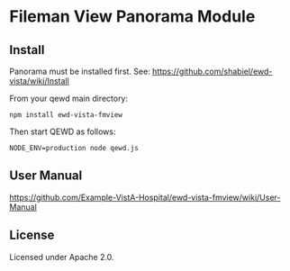 # Fileman View Panorama Module## InstallPanorama must be installed first. See: https://github.com/shabiel/ewd-vista/wiki/InstallFrom your qewd main directory:```npm install ewd-vista-fmview```Then start QEWD as follows:```NODE_ENV=production node qewd.js```## User Manualhttps://github.com/Example-VistA-Hospital/ewd-vista-fmview/wiki/User-Manual## LicenseLicensed under Apache 2.0.